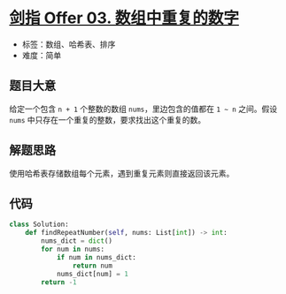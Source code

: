 # [剑指 Offer 03. 数组中重复的数字](https://leetcode.cn/problems/shu-zu-zhong-zhong-fu-de-shu-zi-lcof/)

- 标签：数组、哈希表、排序
- 难度：简单

## 题目大意

给定一个包含 `n + 1` 个整数的数组 `nums`，里边包含的值都在 `1 ~ n` 之间。假设 `nums` 中只存在一个重复的整数，要求找出这个重复的数。

## 解题思路

使用哈希表存储数组每个元素，遇到重复元素则直接返回该元素。

## 代码

```Python
class Solution:
    def findRepeatNumber(self, nums: List[int]) -> int:
        nums_dict = dict()
        for num in nums:
            if num in nums_dict:
                return num
            nums_dict[num] = 1
        return -1
```

